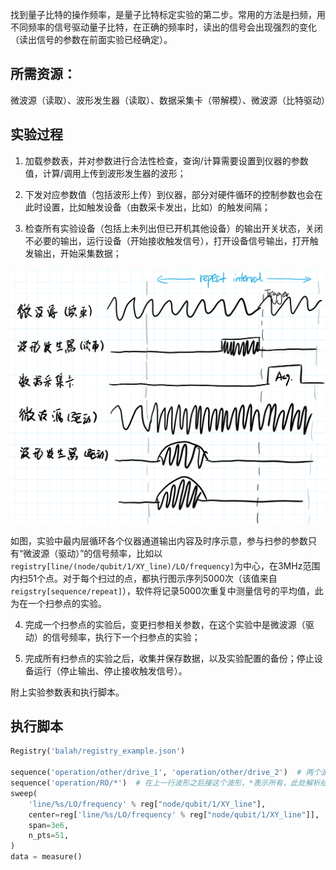 找到量子比特的操作频率，是量子比特标定实验的第二步。常用的方法是扫频，用不同频率的信号驱动量子比特，在正确的频率时，读出的信号会出现强烈的变化（读出信号的参数在前面实验已经确定）。

## 所需资源：

微波源（读取）、波形发生器（读取）、数据采集卡（带解模）、微波源（比特驱动）

## 实验过程

1. 加载参数表，并对参数进行合法性检查，查询/计算需要设置到仪器的参数值，计算/调用上传到波形发生器的波形；

2. 下发对应参数值（包括波形上传）到仪器，部分对硬件循环的控制参数也会在此时设置，比如触发设备（由数采卡发出，比如）的触发间隔；

3. 检查所有实验设备（包括上未列出但已开机其他设备）的输出开关状态，关闭不必要的输出，运行设备（开始接收触发信号），打开设备信号输出，打开触发输出，开始采集数据；

<img src="扫频实验.assets/image-20200910163752544.png" alt="image-20200910163752544" style="zoom: 50%;" />

如图，实验中最内层循环各个仪器通道输出内容及时序示意，参与扫参的参数只有“微波源（驱动）”的信号频率，比如以`registry[line/(node/qubit/1/XY_line)/LO/frequency]`为中心，在3MHz范围内扫51个点。对于每个扫过的点，都执行图示序列5000次（该值来自`reigstry[sequence/repeat]`），软件将记录5000次重复中测量信号的平均值，此为在一个扫参点的实验。

4. 完成一个扫参点的实验后，变更扫参相关参数，在这个实验中是微波源（驱动）的信号频率，执行下一个扫参点的实验；

5. 完成所有扫参点的实验之后，收集并保存数据，以及实验配置的备份；停止设备运行（停止输出、停止接收触发信号）。

附上实验参数表和执行脚本。

## 执行脚本

```python
Registry('balah/registry_example.json')

sequence('operation/other/drive_1', 'operation/other/drive_2')  # 两个波形同时播放。
sequence('operation/RO/*')  # 在上一行波形之后接这个波形，*表示所有，此处解析结果应该是'operation/RO/1'和'operation/RO/2'。
sweep(
	'line/%s/LO/frequency' % reg["node/qubit/1/XY_line"],
    center=reg['line/%s/LO/frequency' % reg["node/qubit/1/XY_line"]],
    span=3e6,
    n_pts=51,
)
data = measure()
```

